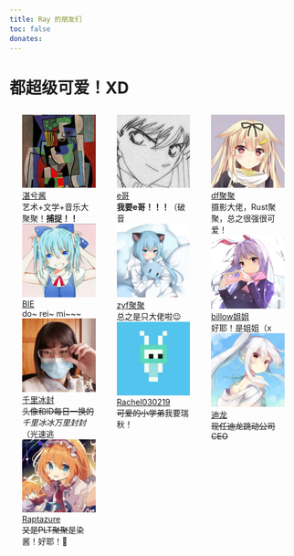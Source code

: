 ```yaml
---
title: Ray 的朋友们
toc: false
donates:
---
```


# 都超级可爱！XD

<div class="columns" style="margin: 1em; margin-top: 1.5em;">
  <!-- First Column -->
  <div class="column" style="padding: 0.5rem">
    <div class="card">
      <div class="card-image">
        <figure class="image is-1by1" style="margin: 0">
          <img src="/img/friends/dubuqian.jpg">
        </figure>
      </div>
      <div class="card-content">
        <div class="media">
          <div class="media-content">
            <a class="link-muted title is-3 not-article-part" target="_blank" href="https://dubuqian.cn/">湛兮酱</a>
          </div>
        </div>
        <div class="content">艺术+文学+音乐大聚聚！<strong>捕捉！！</strong></div>
      </div>
    </div>
    <div class="card">
      <div class="card-image">
        <figure class="image is-1by1" style="margin: 0">
          <img src="/img/friends/bie.jpg">
        </figure>
      </div>
      <div class="card-content">
        <div class="media">
          <div class="media-content">
            <a class="link-muted title is-3 not-article-part" target="_blank" href="https://9bie.org/">BIE</a>
          </div>
        </div>
        <div class="content">do~ rei~ mi~~~</div>
      </div>
    </div>
    <div class="card">
      <div class="card-image">
        <figure class="image is-1by1" style="margin: 0">
          <img src="/img/friends/ice1000.jpg">
        </figure>
      </div>
      <div class="card-content">
        <div class="media">
          <div class="media-content">
            <a class="link-muted title is-3 not-article-part" target="_blank" href="https://ice1000.org/">千里冰封</a>
          </div>
        </div>
        <div class="content"><strike>头像和ID每日一换的</strike><em>千里冰冰万里封封</em>（光速逃</div>
      </div>
    </div>
    <div class="card">
      <div class="card-image">
        <figure class="image is-1by1" style="margin: 0">
          <img src="/img/friends/raptazure.jpg">
        </figure>
      </div>
      <div class="card-content">
        <div class="media">
          <div class="media-content">
            <a class="link-muted title is-3 not-article-part" target="_blank" href="https://cnblogs.com/Dillonh">Raptazure</a>
          </div>
        </div>
        <div class="content"><strike>又是PLT聚聚</strike>是染酱！好耶！🎉</div>
      </div>
    </div>
  </div>
  <!-- Second Column -->
  <div class="column" style="padding: 0.5rem">
    <div class="card">
      <div class="card-image">
        <figure class="image is-1by1" style="margin: 0">
          <img src="/img/friends/edward_elric.jpg">
        </figure>
      </div>
      <div class="card-content">
        <div class="media">
          <div class="media-content">
            <a class="link-muted title is-3 not-article-part" target="_blank" href="https://edward40.com/">e哥</a>
          </div>
        </div>
        <div class="content"><strong>我要e哥！！！</strong>（破音</div>
      </div>
    </div>
    <div class="card">
      <div class="card-image">
        <figure class="image is-1by1" style="margin: 0">
          <img src="/img/friends/zyf.jpg">
        </figure>
      </div>
      <div class="card-content">
        <div class="media">
          <div class="media-content">
            <a class="link-muted title is-3 not-article-part" target="_blank" href="https://zhuyi.fan/">zyf聚聚</a>
          </div>
        </div>
        <div class="content">总之是只大佬啦😉</div>
      </div>
    </div>
    <div class="card">
      <div class="card-image">
        <figure class="image is-1by1" style="margin: 0">
          <img src="/img/friends/rachel.jpg">
        </figure>
      </div>
      <div class="card-content">
        <div class="media">
          <div class="media-content">
            <a class="link-muted title is-3 not-article-part" target="_blank" href="https://me.stfw.info">Rachel030219</a>
          </div>
        </div>
        <div class="content"><strike>可爱的小学弟</strike>我要瑞秋！</div>
      </div>
    </div>
  </div>
  <!-- Third Column -->
  <div class="column" style="padding: 0.5rem">
    <div class="card">
      <div class="card-image">
        <figure class="image is-1by1" style="margin: 0">
          <img src="/img/friends/darkflames.jpg">
        </figure>
      </div>
      <div class="card-content">
        <div class="media">
          <div class="media-content">
            <a class="link-muted title is-3 not-article-part" target="_blank" href="https://dark-flames.com/">df聚聚</a>
          </div>
        </div>
        <div class="content">摄影大佬，Rust聚聚，总之很强很可爱！</div>
      </div>
    </div>
    <div class="card">
      <div class="card-image">
        <figure class="image is-1by1" style="margin: 0">
          <img src="/img/friends/billow.jpg">
        </figure>
      </div>
      <div class="card-content">
        <div class="media">
          <div class="media-content">
            <a class="link-muted title is-3 not-article-part" target="_blank" href="https://billow.fun/">billow姐姐</a>
          </div>
        </div>
        <div class="content">好耶！是姐姐（x</div>
      </div>
    </div>
    <div class="card">
      <div class="card-image">
        <figure class="image is-1by1" style="margin: 0">
          <img src="/img/friends/dillonh.jpg">
        </figure>
      </div>
      <div class="card-content">
        <div class="media">
          <div class="media-content">
            <a class="link-muted title is-3 not-article-part" target="_blank" href="https://cnblogs.com/Dillonh">迪龙</a>
          </div>
        </div>
        <div class="content"><strike>现任迪龙跳动公司CEO</strike></div>
      </div>
    </div>
  </div>
</div>